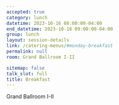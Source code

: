 ```yaml
---
accepted: true
category: lunch
datetime: 2023-10-16 08:00:00-04:00
end_datetime: 2023-10-16 09:00:00-04:00
group: lunch
layout: session-details
link: /catering-menus/#monday-breakfast
permalink: null
room: Grand Ballroom I-II

sitemap: false
talk_slot: full
title: Breakfast
---
```


Grand Ballroom I-II
